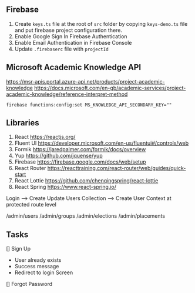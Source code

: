 ## Firebase

1. Create `keys.ts` file at the root of `src` folder by copying `keys-demo.ts` file and put firebase project configuration there.
2. Enable Google Sign In Firebase Authentication
3. Enable Email Authentication in Firebase Console
4. Update `.firebaserc` file with `projectId`

## Microsoft Academic Knowledge API

https://msr-apis.portal.azure-api.net/products/project-academic-knowledge
https://docs.microsoft.com/en-gb/academic-services/project-academic-knowledge/reference-interpret-method

```
firebase functions:config:set MS_KNOWLEDGE_API_SECONDARY_KEY=""
```

## Libraries

1. React https://reactjs.org/
2. Fluent UI https://developer.microsoft.com/en-us/fluentui#/controls/web
3. Formik https://jaredpalmer.com/formik/docs/overview
4. Yup https://github.com/jquense/yup
5. Firebase https://firebase.google.com/docs/web/setup
6. React Router https://reacttraining.com/react-router/web/guides/quick-start
7. React Lottie https://github.com/chenqingspring/react-lottie
8. React Spring https://www.react-spring.io/

Login --> Create Update Users Collection --> Create User Context at protected route level

/admin/users
/admin/groups
/admin/elections
/admin/placements

## Tasks

[] Sign Up

- User already exists
- Success message
- Redirect to login Screen

[] Forgot Password
